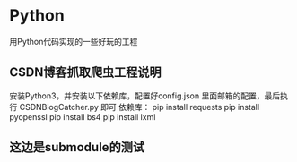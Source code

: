 # Python
用Python代码实现的一些好玩的工程

## CSDN博客抓取爬虫工程说明
安装Python3，并安装以下依赖库，配置好config.json 里面邮箱的配置，最后执行 CSDNBlogCatcher.py 即可
依赖库：
pip install requests
pip install pyopenssl
pip install bs4
pip install lxml

## 这边是submodule的测试
